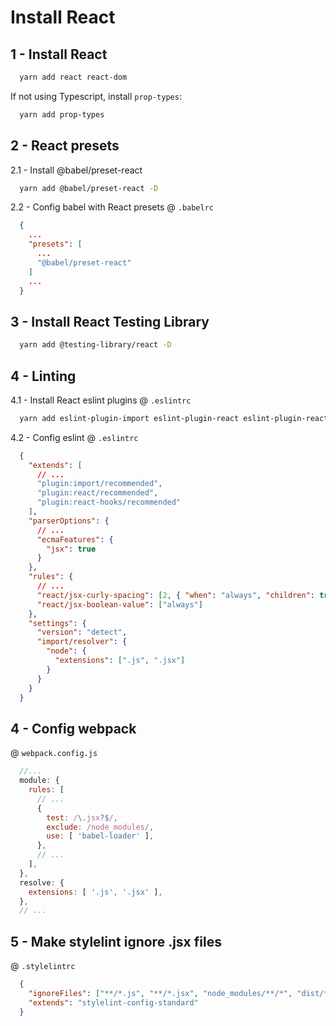 # Install React

## 1 - Install React

```sh
  yarn add react react-dom
```

If not using Typescript, install `prop-types`:

```sh
  yarn add prop-types
```

## 2 - React presets

2.1 - Install @babel/preset-react

```sh
  yarn add @babel/preset-react -D
```

2.2 - Config babel with React presets @ `.babelrc`

```json
  {
    ...
    "presets": [
      ...
      "@babel/preset-react"
    ]
    ...
  }
```

## 3 - Install React Testing Library

```sh
  yarn add @testing-library/react -D
```

## 4 - Linting

4.1 - Install React eslint plugins @ `.eslintrc`

```sh
  yarn add eslint-plugin-import eslint-plugin-react eslint-plugin-react-hooks -D
```

4.2 - Config eslint @ `.eslintrc`

```json
  {
    "extends": [
      // ...
      "plugin:import/recommended",
      "plugin:react/recommended",
      "plugin:react-hooks/recommended"
    ],
    "parserOptions": {
      // ...
      "ecmaFeatures": {
        "jsx": true
      }
    },
    "rules": {
      // ...
      "react/jsx-curly-spacing": [2, { "when": "always", "children": true }],
      "react/jsx-boolean-value": ["always"]
    },
    "settings": {
      "version": "detect",
      "import/resolver": {
        "node": {
          "extensions": [".js", ".jsx"]
        }
      }
    }
  }
```

## 4 - Config webpack

@ `webpack.config.js`
```js
  //...
  module: {
    rules: [
      // ...
      {
        test: /\.jsx?$/,
        exclude: /node_modules/,
        use: [ 'babel-loader' ],
      },
      // ...
    ],
  },
  resolve: {
    extensions: [ '.js', '.jsx' ],
  },
  // ...
```

## 5 - Make stylelint ignore .jsx files

@ `.stylelintrc`
```json
  {
    "ignoreFiles": ["**/*.js", "**/*.jsx", "node_modules/**/*", "dist/**/*"],
    "extends": "stylelint-config-standard"
  }
```
